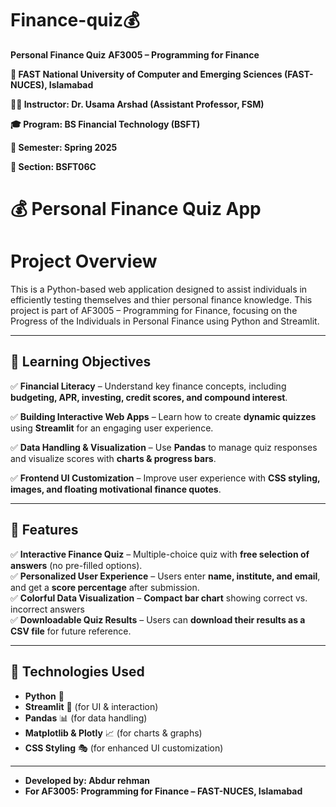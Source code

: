 # Finance-quiz💰 
**Personal Finance Quiz**
**AF3005 – Programming for Finance**

**📍 FAST National University of Computer and Emerging Sciences (FAST-NUCES), Islamabad**

**👨‍🏫 Instructor: Dr. Usama Arshad (Assistant Professor, FSM)**

**🎓 Program: BS Financial Technology (BSFT)**

**📅 Semester: Spring 2025**

**📌 Section: BSFT06C**


# 💰 Personal Finance Quiz App 

# Project Overview
This is a Python-based web application designed to assist individuals in efficiently testing themselves and thier personal finance knowledge.
This project is part of AF3005 – Programming for Finance, focusing on the Progress of the Individuals in Personal Finance using Python and Streamlit.

---

## 🎯 Learning Objectives  

✅ **Financial Literacy** – Understand key finance concepts, including **budgeting, APR, investing, credit scores, and compound interest**.  

✅ **Building Interactive Web Apps** – Learn how to create **dynamic quizzes** using **Streamlit** for an engaging user experience.  

✅ **Data Handling & Visualization** – Use **Pandas** to manage quiz responses and visualize scores with **charts & progress bars**.  

✅ **Frontend UI Customization** – Improve user experience with **CSS styling, images, and floating motivational finance quotes**.  

---

## 🌟 Features  

✅ **Interactive Finance Quiz** – Multiple-choice quiz with **free selection of answers** (no pre-filled options).  
✅ **Personalized User Experience** – Users enter **name, institute, and email**, and get a **score percentage** after submission.  
✅ **Colorful Data Visualization** –  **Compact bar chart** showing correct vs. incorrect answers   
✅ **Downloadable Quiz Results** – Users can **download their results as a CSV file** for future reference.  

---

## 🔧 Technologies Used  

- **Python** 🐍  
- **Streamlit** 🎨 (for UI & interaction)  
- **Pandas** 📊 (for data handling)  
- **Matplotlib & Plotly** 📈 (for charts & graphs)  
- **CSS Styling** 🎭 (for enhanced UI customization)  

---


- **Developed by: Abdur rehman**
- **For AF3005: Programming for Finance – FAST-NUCES, Islamabad**
